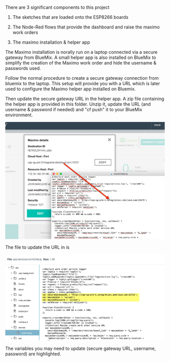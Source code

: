 There are 3 significant components to this project

1) The sketches that are loaded onto the ESP8266 boards

2) The Node-Red flows that provide the dashboard and raise the maximo work orders

3) The maximo installation & helper app

The Maximo installation is norally run on a laptop connected via a secure gateway from BlueMix.  A small helper app is also installed on BlueMix to simplify the creation of the Maximo work order and hide the username & passwords used.

Follow the normal procedure to create a secure gateway connection from bluemix to the laptop.  This setup will provide you with a URL which is later used to configure the Maximo helper app installed on Bluemix.

Then update the secure gateway URL in the helper app.  A zip file containing the helper app is provided in this folder.  Unzip it, update the URL (and username & password if needed) and "cf push" it to your BlueMix environment.

![Helper](helperappsetup.jpg)

The file to update the URL in is 

![Gateway Configuration](configuregateway.jpg)

The variables you may need to update (secure gateway URL, username, password) are highlighted.
